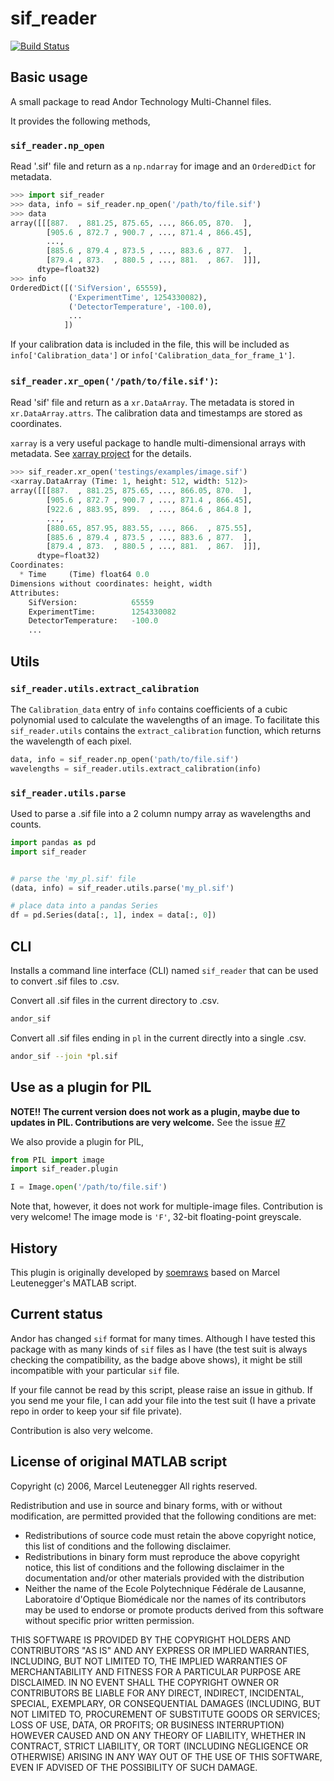 sif_reader
============

[![Build Status](https://travis-ci.com/fujiisoup/sif_reader.svg?branch=master)](https://travis-ci.com/fujiisoup/sif_reader)

## Basic usage

A small package to read Andor Technology Multi-Channel files.

It provides the following methods,

### `sif_reader.np_open`

Read '.sif' file and return as a `np.ndarray` for image and an `OrderedDict` for metadata.

```python
>>> import sif_reader
>>> data, info = sif_reader.np_open('/path/to/file.sif')
>>> data
array([[[887.  , 881.25, 875.65, ..., 866.05, 870.  ],
        [905.6 , 872.7 , 900.7 , ..., 871.4 , 866.45],
        ...,
        [885.6 , 879.4 , 873.5 , ..., 883.6 , 877.  ],
        [879.4 , 873.  , 880.5 , ..., 881.  , 867.  ]]],
      dtype=float32)
>>> info
OrderedDict([('SifVersion', 65559),
             ('ExperimentTime', 1254330082),
             ('DetectorTemperature', -100.0),
             ...
            ])
```

If your calibration data is included in the file, this will be included as
`info['Calibration_data']` or `info['Calibration_data_for_frame_1']`.

### `sif_reader.xr_open('/path/to/file.sif')`:

Read 'sif' file and return as a `xr.DataArray`.
The metadata is stored in `xr.DataArray.attrs`.
The calibration data and timestamps are stored as coordinates.

`xarray` is a very useful package to handle multi-dimensional arrays with metadata.
See [xarray project](http://xarray.pydata.org) for the details.

```python
>>> sif_reader.xr_open('testings/examples/image.sif')
<xarray.DataArray (Time: 1, height: 512, width: 512)>
array([[[887.  , 881.25, 875.65, ..., 866.05, 870.  ],
        [905.6 , 872.7 , 900.7 , ..., 871.4 , 866.45],
        [922.6 , 883.95, 899.  , ..., 864.6 , 864.8 ],
        ...,
        [880.65, 857.95, 883.55, ..., 866.  , 875.55],
        [885.6 , 879.4 , 873.5 , ..., 883.6 , 877.  ],
        [879.4 , 873.  , 880.5 , ..., 881.  , 867.  ]]],
      dtype=float32)
Coordinates:
  * Time     (Time) float64 0.0
Dimensions without coordinates: height, width
Attributes:
    SifVersion:            65559
    ExperimentTime:        1254330082
    DetectorTemperature:   -100.0
    ...
```

## Utils

### `sif_reader.utils.extract_calibration`
The `Calibration_data` entry of `info` contains coefficients of a cubic
polynomial used to calculate the wavelengths of an image.
To facilitate this `sif_reader.utils` contains the `extract_calibration`
function, which returns the wavelength of each pixel.

```python
data, info = sif_reader.np_open('path/to/file.sif')
wavelengths = sif_reader.utils.extract_calibration(info)
```

### `sif_reader.utils.parse`
Used to parse a .sif file into a 2 column numpy array as wavelengths and counts.

```python
import pandas as pd
import sif_reader


# parse the 'my_pl.sif' file
(data, info) = sif_reader.utils.parse('my_pl.sif')

# place data into a pandas Series
df = pd.Series(data[:, 1], index = data[:, 0])
```

## CLI

Installs a command line interface (CLI) named `sif_reader` that can be used to
convert .sif files to .csv.

Convert all .sif files in the current directory to .csv.
```bash
andor_sif
```

Convert all .sif files ending in `pl` in the current directly into a single .csv.
```bash
andor_sif --join *pl.sif
```

## Use as a plugin for PIL

**NOTE!!  The current version does not work as a plugin, maybe due to updates in PIL. Contributions are very welcome.**
See the issue [#7](https://github.com/fujiisoup/sif_reader/issues/7)

We also provide a plugin for PIL,

```python
from PIL import image
import sif_reader.plugin

I = Image.open('/path/to/file.sif')
```

Note that, however, it does not work for multiple-image files.
Contribution is very welcome!
The image mode is `'F'`, 32-bit floating-point greyscale.


## History

This plugin is originally developed by [soemraws](https://github.com/soemraws)
based on Marcel Leutenegger's MATLAB script.


## Current status

Andor has changed `sif` format for many times.
Although I have tested this package with as many kinds of `sif` files as I have
(the test suit is always checking the compatibility, as the badge above shows),
it might be still incompatible with your particular `sif` file.

If your file cannot be read by this script,
please raise an issue in github.
If you send me your file, I can add your file into the test suit
(I have a private repo in order to keep your sif file private).

Contribution is also very welcome.


## License of original MATLAB script

Copyright (c) 2006, Marcel Leutenegger
All rights reserved.

Redistribution and use in source and binary forms, with or without
modification, are permitted provided that the following conditions are
met:
* Redistributions of source code must retain the above copyright notice, this list of conditions and the following disclaimer.
* Redistributions in binary form must reproduce the above copyright notice, this list of conditions and the following disclaimer in the documentation and/or other materials provided with the distribution
* Neither the name of the Ecole Polytechnique Fédérale de Lausanne, Laboratoire d'Optique Biomédicale nor the names of its contributors may be used to endorse or promote products derived from this software without specific prior written permission.

THIS SOFTWARE IS PROVIDED BY THE COPYRIGHT HOLDERS AND CONTRIBUTORS "AS IS"
AND ANY EXPRESS OR IMPLIED WARRANTIES, INCLUDING, BUT NOT LIMITED TO, THE
IMPLIED WARRANTIES OF MERCHANTABILITY AND FITNESS FOR A PARTICULAR PURPOSE
ARE DISCLAIMED. IN NO EVENT SHALL THE COPYRIGHT OWNER OR CONTRIBUTORS BE
LIABLE FOR ANY DIRECT, INDIRECT, INCIDENTAL, SPECIAL, EXEMPLARY, OR
CONSEQUENTIAL DAMAGES (INCLUDING, BUT NOT LIMITED TO, PROCUREMENT OF
SUBSTITUTE GOODS OR SERVICES; LOSS OF USE, DATA, OR PROFITS; OR BUSINESS
INTERRUPTION) HOWEVER CAUSED AND ON ANY THEORY OF LIABILITY, WHETHER IN
CONTRACT, STRICT LIABILITY, OR TORT (INCLUDING NEGLIGENCE OR OTHERWISE)
ARISING IN ANY WAY OUT OF THE USE OF THIS SOFTWARE, EVEN IF ADVISED OF THE
POSSIBILITY OF SUCH DAMAGE.
